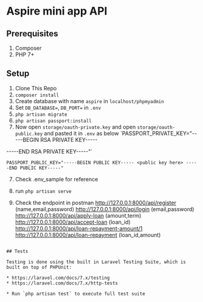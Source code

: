 

# Aspire mini app API

## Prerequisites

1. Composer 
2. PHP 7+


## Setup

1. Clone This Repo
2. `composer install`
3. Create database with name `aspire` in `localhost/phpmyadmin`
3. Set `DB_DATABASE=`, `DB_PORT=`  in `.env`
4. `php artisan migrate`
5. `php artisan passport:install`
6. Now open `storage/oauth-private.key` and open `storage/oauth-public.key` and pasted it in `.env` as below
`PASSPORT_PRIVATE_KEY="-----BEGIN RSA PRIVATE KEY-----
<private key here>
-----END RSA PRIVATE KEY-----"`

`PASSPORT_PUBLIC_KEY="-----BEGIN PUBLIC KEY-----
<public key here>
-----END PUBLIC KEY-----"`

7. Check .env_sample for reference
8. run `php artisan serve`

9. Check the endpoint in postman
 http://127.0.0.1:8000/api/register (name,email,password)
 http://127.0.0.1:8000/api/login (email,password)
 http://127.0.0.1:8000/api/apply-loan (amount,term)
 http://127.0.0.1:8000/api/accept-loan (loan_id)
 http://127.0.0.1:8000/api/loan-repayment-amount/1
 http://127.0.0.1:8000/api/loan-repayment (loan_id,amount)



```

## Tests

Testing is done using the built in Laravel Testing Suite, which is built on top of PHPUnit:

* https://laravel.com/docs/7.x/testing
* https://laravel.com/docs/7.x/http-tests

* Run `php artisan test` to execute full test suite

